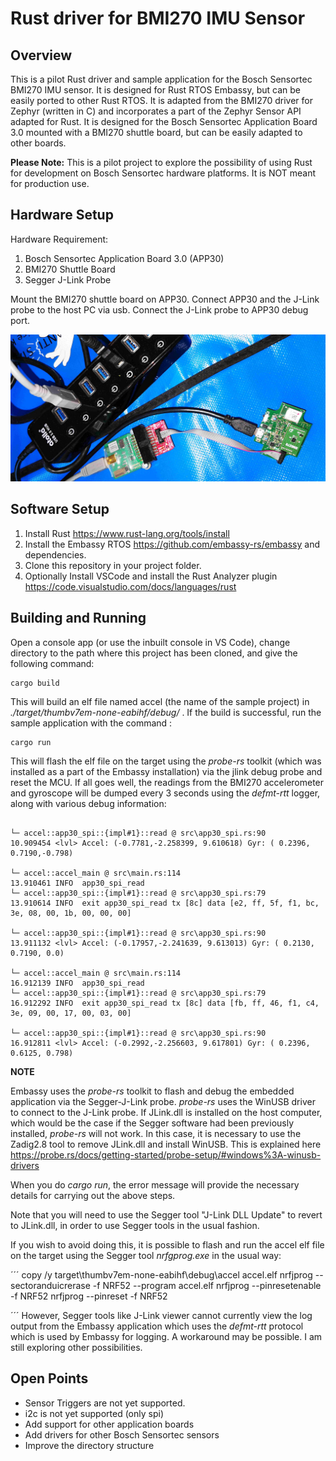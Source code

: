 # Rust driver for BMI270 IMU Sensor

## Overview

This is a pilot Rust driver and sample application for the Bosch Sensortec BMI270 IMU sensor. It is designed for Rust RTOS Embassy, but can be easily ported to other Rust RTOS.
It is adapted from the BMI270 driver for Zephyr (written in C) and incorporates a part of the Zephyr Sensor API adapted for Rust.
It is designed for the Bosch Sensortec Application Board 3.0 mounted with a BMI270 shuttle board, but can be easily adapted to other boards.

**Please Note:** This is a pilot project to explore the possibility of using Rust for development on Bosch Sensortec hardware platforms. It is NOT meant for production use.

## Hardware Setup

Hardware Requirement: 
1. Bosch Sensortec Application Board 3.0 (APP30)
2. BMI270 Shuttle Board
3. Segger J-Link Probe

Mount the BMI270 shuttle board on APP30. Connect APP30 and the J-Link probe to the host PC via usb. Connect the J-Link probe to APP30 debug port.

![HW Setup](./hw_setup.jpg)

## Software Setup
1. Install Rust https://www.rust-lang.org/tools/install
2. Install the Embassy RTOS https://github.com/embassy-rs/embassy and dependencies.
3. Clone this repository in your project folder.
4. Optionally Install VSCode and install the Rust Analyzer plugin https://code.visualstudio.com/docs/languages/rust

## Building and Running
Open a console app (or use the inbuilt console in VS Code), change directory to the path where this project has been cloned, and give the following command:

```
cargo build
```
This will build an elf file named accel (the name of the sample project) in *./target/thumbv7em-none-eabihf/debug/* .  If the build is successful, run the sample application with the command :

```
cargo run
```

This will flash the elf file on the target using the *probe-rs* toolkit (which was installed as a part of the Embassy installation) via the jlink debug probe and reset the MCU. If all goes well, the readings from the BMI270 accelerometer and gyroscope will be dumped every 3 seconds using the *defmt-rtt* logger, along with various debug information:

```

└─ accel::app30_spi::{impl#1}::read @ src\app30_spi.rs:90
10.909454 <lvl> Accel: (-0.7781,-2.258399, 9.610618) Gyr: ( 0.2396, 0.7190,-0.798)

└─ accel::accel_main @ src\main.rs:114
13.910461 INFO  app30_spi_read
└─ accel::app30_spi::{impl#1}::read @ src\app30_spi.rs:79
13.910614 INFO  exit app30_spi_read tx [8c] data [e2, ff, 5f, f1, bc, 3e, 08, 00, 1b, 00, 00, 00]

└─ accel::app30_spi::{impl#1}::read @ src\app30_spi.rs:90
13.911132 <lvl> Accel: (-0.17957,-2.241639, 9.613013) Gyr: ( 0.2130, 0.7190, 0.0)

└─ accel::accel_main @ src\main.rs:114
16.912139 INFO  app30_spi_read
└─ accel::app30_spi::{impl#1}::read @ src\app30_spi.rs:79
16.912292 INFO  exit app30_spi_read tx [8c] data [fb, ff, 46, f1, c4, 3e, 09, 00, 17, 00, 03, 00]

└─ accel::app30_spi::{impl#1}::read @ src\app30_spi.rs:90
16.912811 <lvl> Accel: (-0.2992,-2.256603, 9.617801) Gyr: ( 0.2396, 0.6125, 0.798)
```
**NOTE**

Embassy uses the *probe-rs* toolkit to flash and debug the embedded application via the Segger-J-Link probe. *probe-rs* uses the WinUSB driver to connect to the J-Link probe. If JLink.dll is installed on the host computer, which would be the case if the Segger software had been previously installed, *probe-rs* will not work. In this case, it is necessary to use the Zadig2.8 tool to remove JLink.dll and install WinUSB. This is explained here https://probe.rs/docs/getting-started/probe-setup/#windows%3A-winusb-drivers

When you do *cargo run*, the error message will provide the necessary details for carrying out the above steps.

Note that you will need to use the Segger tool "J-Link DLL Update" to revert to JLink.dll, in order to use Segger tools in the usual fashion.

If you wish to avoid doing this, it is possible to flash and run the accel elf file on the target using the Segger tool *nrfgprog.exe* in the usual way:

´´´
copy /y target\thumbv7em-none-eabihf\debug\accel accel.elf 
nrfjprog --sectoranduicrerase -f NRF52 --program accel.elf 
nrfjprog --pinresetenable -f NRF52
nrfjprog --pinreset -f NRF52

´´´
However, Segger tools like J-Link viewer cannot currently view the log output from the Embassy application which uses the *defmt-rtt* protocol which is used by Embassy for logging. A workaround may be possible. I am still exploring other possibilities.

## Open Points

- Sensor Triggers are not yet supported. 
- i2c is not yet supported (only spi)
- Add support for other application boards
- Add drivers for other Bosch Sensortec sensors
- Improve the directory structure 
